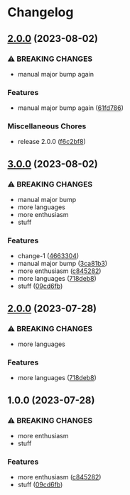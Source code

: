 # Changelog

## [2.0.0](https://github.com/devdoshi/test-release-please/compare/v3.0.0...v2.0.0) (2023-08-02)


### ⚠ BREAKING CHANGES

* manual major bump again

### Features

* manual major bump again ([61fd786](https://github.com/devdoshi/test-release-please/commit/61fd7860fe4a08ba69c35030801eccef5f4689f3))


### Miscellaneous Chores

* release 2.0.0 ([f6c2bf8](https://github.com/devdoshi/test-release-please/commit/f6c2bf828564269675e2599ac652dc36f8834f15))

## [3.0.0](https://github.com/devdoshi/test-release-please/compare/v2.0.0...v3.0.0) (2023-08-02)


### ⚠ BREAKING CHANGES

* manual major bump
* more languages
* more enthusiasm
* stuff

### Features

* change-1 ([4663304](https://github.com/devdoshi/test-release-please/commit/4663304167dd791a43ddcc37f1812ee9b3668476))
* manual major bump ([3ca81b3](https://github.com/devdoshi/test-release-please/commit/3ca81b3ca1c1e1768d65d6c1a1689898a57a817c))
* more enthusiasm ([c845282](https://github.com/devdoshi/test-release-please/commit/c8452827e7fab352cab3666ad6d8d99fc98158f8))
* more languages ([718deb8](https://github.com/devdoshi/test-release-please/commit/718deb869cee4fa2e1dfa6555052b85c3870fa23))
* stuff ([09cd6fb](https://github.com/devdoshi/test-release-please/commit/09cd6fb663757074a194e78f24175f9cddbc2f02))

## [2.0.0](https://github.com/devdoshi/test-release-please/compare/v1.0.0...v2.0.0) (2023-07-28)


### ⚠ BREAKING CHANGES

* more languages

### Features

* more languages ([718deb8](https://github.com/devdoshi/test-release-please/commit/718deb869cee4fa2e1dfa6555052b85c3870fa23))

## 1.0.0 (2023-07-28)


### ⚠ BREAKING CHANGES

* more enthusiasm
* stuff

### Features

* more enthusiasm ([c845282](https://github.com/devdoshi/test-release-please/commit/c8452827e7fab352cab3666ad6d8d99fc98158f8))
* stuff ([09cd6fb](https://github.com/devdoshi/test-release-please/commit/09cd6fb663757074a194e78f24175f9cddbc2f02))
